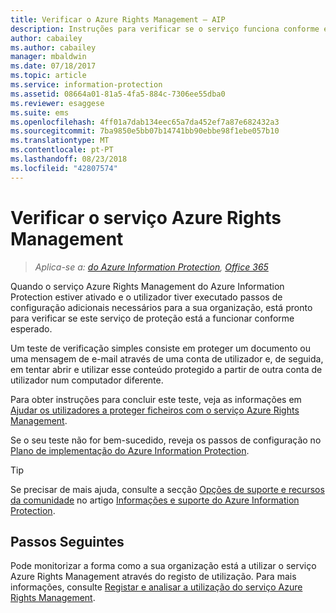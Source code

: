 ```yaml
---
title: Verificar o Azure Rights Management – AIP
description: Instruções para verificar se o serviço funciona conforme esperado ao proteger um ficheiro ou e-mail utilizando uma conta de utilizador e tentar abrir e utilizar esse conteúdo protegido a partir de outra conta de utilizador.
author: cabailey
ms.author: cabailey
manager: mbaldwin
ms.date: 07/18/2017
ms.topic: article
ms.service: information-protection
ms.assetid: 08664a01-81a5-4fa5-884c-7306ee55dba0
ms.reviewer: esaggese
ms.suite: ems
ms.openlocfilehash: 4ff01a7dab134eec65a7da452ef7a87e682432a3
ms.sourcegitcommit: 7ba9850e5bb07b14741bb90ebbe98f1ebe057b10
ms.translationtype: MT
ms.contentlocale: pt-PT
ms.lasthandoff: 08/23/2018
ms.locfileid: "42807574"
---
```

# <a name="verifying-the-azure-rights-management-service"></a>Verificar o serviço Azure Rights Management

>*Aplica-se a: [do Azure Information Protection](https://azure.microsoft.com/pricing/details/information-protection), [Office 365](http://download.microsoft.com/download/E/C/F/ECF42E71-4EC0-48FF-AA00-577AC14D5B5C/Azure_Information_Protection_licensing_datasheet_EN-US.pdf)*

Quando o serviço Azure Rights Management do Azure Information Protection estiver ativado e o utilizador tiver executado passos de configuração adicionais necessários para a sua organização, está pronto para verificar se este serviço de proteção está a funcionar conforme esperado. 

Um teste de verificação simples consiste em proteger um documento ou uma mensagem de e-mail através de uma conta de utilizador e, de seguida, em tentar abrir e utilizar esse conteúdo protegido a partir de outra conta de utilizador num computador diferente.

Para obter instruções para concluir este teste, veja as informações em [Ajudar os utilizadores a proteger ficheiros com o serviço Azure Rights Management](help-users.md).

Se o seu teste não for bem-sucedido, reveja os passos de configuração no [Plano de implementação do Azure Information Protection](deployment-roadmap.md).

> [!TIP]
> Se precisar de mais ajuda, consulte a secção [Opções de suporte e recursos da comunidade](information-support.md#support-options-and-community-resources) no artigo [Informações e suporte do Azure Information Protection](information-support.md).

## <a name="next-steps"></a>Passos Seguintes

Pode monitorizar a forma como a sua organização está a utilizar o serviço Azure Rights Management através do registo de utilização. Para mais informações, consulte [Registar e analisar a utilização do serviço Azure Rights Management](log-analyze-usage.md).



